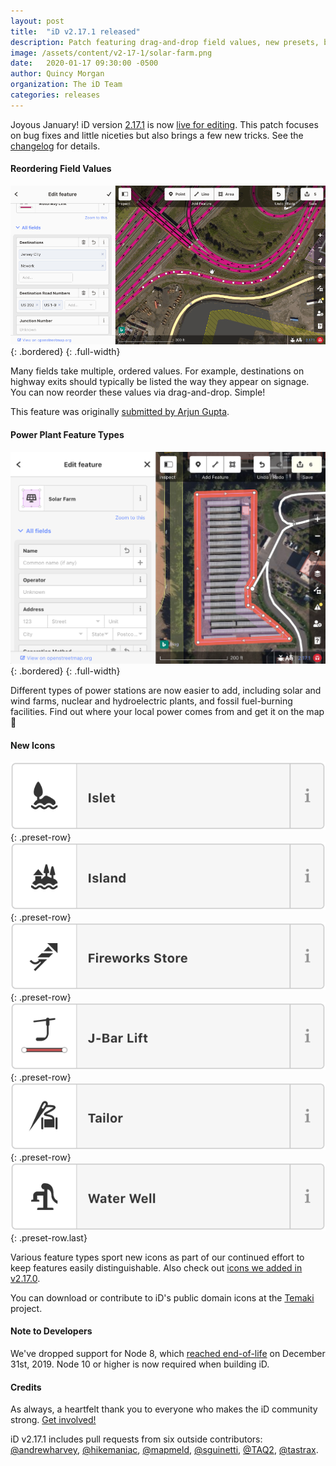 ```yaml
---
layout: post
title:  "iD v2.17.1 released"
description: Patch featuring drag-and-drop field values, new presets, bug fixes, and other niceties
image: /assets/content/v2-17-1/solar-farm.png
date:   2020-01-17 09:30:00 -0500
author: Quincy Morgan
organization: The iD Team
categories: releases
---
```

Joyous January! iD version [2.17.1](https://github.com/openstreetmap/iD/releases/tag/v2.17.1) is now [live for editing](https://openstreetmap.org/edit?editor=id). This patch focuses on bug fixes and little niceties but also brings a few new tricks. See the [changelog](https://github.com/openstreetmap/iD/blob/master/CHANGELOG.md#2171) for details.

#### Reordering Field Values

![demo of reordering motorway link destination values in the iD 2.17.1 inspector](/assets/content/v2-17-1/reorder-semicombo-demo.gif){: .bordered}
{: .full-width}

Many fields take multiple, ordered values. For example, destinations on highway exits should typically be listed the way they appear on signage. You can now reorder these values via drag-and-drop. Simple!

This feature was originally [submitted by Arjun Gupta](https://github.com/openstreetmap/iD/pull/7024).

#### Power Plant Feature Types

![inspecting a solar farm feature in iD 2.17.1](/assets/content/v2-17-1/solar-farm.png){: .bordered}
{: .full-width}

Different types of power stations are now easier to add, including solar and wind farms, nuclear and hydroelectric plants, and fossil fuel-burning facilities. Find out where your local power comes from and get it on the map 🔌

#### New Icons

![islet](/assets/content/v2-17-1/icons/islet.png)
{: .preset-row}
![island](/assets/content/v2-17-1/icons/island.png)
{: .preset-row}
![fireworks store](/assets/content/v2-17-1/icons/fireworks-store.png)
{: .preset-row}
![j-bar lift](/assets/content/v2-17-1/icons/j-bar-lift.png)
{: .preset-row}
![tailor](/assets/content/v2-17-1/icons/tailor.png)
{: .preset-row}
![water well](/assets/content/v2-17-1/icons/water-well.png)
{: .preset-row.last}

Various feature types sport new icons as part of our continued effort to keep features easily distinguishable. Also check out [icons we added in v2.17.0](/2019/12/30/id-v2-17-0-released#new-icons).

You can download or contribute to iD's public domain icons at the [Temaki](https://github.com/ideditor/temaki) project.


#### Note to Developers

We've dropped support for Node 8, which [reached end-of-life](https://github.com/nodejs/Release#end-of-life-releases) on December 31st, 2019. Node 10 or higher is now required when building iD.

#### Credits

As always, a heartfelt thank you to everyone who makes the iD community strong. [Get involved!](https://github.com/openstreetmap/iD/blob/master/CONTRIBUTING.md)

iD v2.17.1 includes pull requests from six outside contributors: [@andrewharvey], [@hikemaniac], [@mapmeld], [@sguinetti], [@TAQ2], [@tastrax].

[@andrewharvey]: https://github.com/andrewharvey
[@hikemaniac]: https://github.com/hikemaniac
[@mapmeld]: https://github.com/mapmeld
[@sguinetti]: https://github.com/sguinetti
[@TAQ2]: https://github.com/TAQ2
[@tastrax]: https://github.com/tastrax
